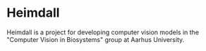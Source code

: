 # Heimdall

Heimdall is a project for developing computer vision models in the "Computer Vision in Biosystems" group at Aarhus University.
